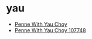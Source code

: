 # yau

 * [Penne With Yau Choy](../../index/p/penne-with-yau-choy-107748.json)
 * [Penne With Yau Choy 107748](../../index/p/penne-with-yau-choy-107748.json)
